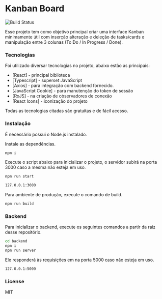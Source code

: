 # Kanban Board
![Build Status](https://travis-ci.org/joemccann/dillinger.svg?branch=master)

Esse projeto tem como objetivo principal criar uma interface Kanban minimamente útil com inserção alteração e deleção de tasks/cards e manipulação entre 3 colunas (To Do / In Progress / Done).

### Tecnologias

Foi utilizado diversar tecnologias no projeto, abaixo estão as principais:

- [React] - principal biblioteca
- [Typescript] - superset JavaScript
- [Axios] - para integração com backend fornecido.
- [JavaScript Cookie] - para manutenção do token de sessão
- [RxJS] - na criação de observadores de conexão
- [React Icons] - iconização do projeto

Todas as tecnologias citadas são gratuitas e de fácil acesso.

### Instalação

É necessário possui o Node.js instalado.

Instale as dependências.

```sh
npm i
```

Execute o script abaixo para inicializar o projeto, o servidor subirá na porta 3000 caso a mesma não esteja em uso.

```sh
npm run start
```
```sh
127.0.0.1:3000
```
Para ambiente de produção, execute o comando de build.

```sh
npm run build
```

### Backend

Para inicializar o backend, execute os seguintes comandos a partir da raiz desse repositório.

```sh
cd backend
npm i
npm run server
```

Ele responderá às requisições em na porta 5000 caso não esteja em uso.

```sh
127.0.0.1:5000
```
### License

MIT
